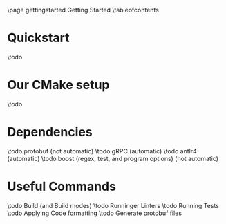 \page gettingstarted Getting Started
\tableofcontents

# Quickstart
\todo

# Our CMake setup
\todo

# Dependencies
\todo protobuf (not automatic)
\todo gRPC (automatic)
\todo antlr4 (automatic)
\todo boost (regex, test, and program options) (not automatic)

# Useful Commands
\todo Build (and Build modes)
\todo Runninger Linters
\todo Running Tests
\todo Applying Code formatting
\todo Generate protobuf files